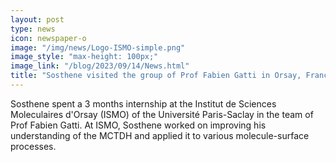 ```yaml
---
layout: post
type: news
icon: newspaper-o
image: "/img/news/Logo-ISMO-simple.png" 
image_style: "max-height: 100px;"
image_link: "/blog/2023/09/14/News.html"
title: "Sosthene visited the group of Prof Fabien Gatti in Orsay, France."
---
```


Sosthene spent a 3 months internship at the Institut de Sciences Moleculaires d'Orsay (ISMO) of the Université Paris-Saclay in the team of Prof Fabien Gatti.
At ISMO, Sosthene worked on improving his understanding of the MCTDH and applied it to various molecule-surface processes.

